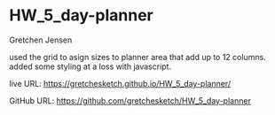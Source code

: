 # HW_5_day-planner
Gretchen Jensen

used the grid to asign sizes to planner area that add up to 12 columns.
added some styling at a loss with javascript.

live URL: https://gretchesketch.github.io/HW_5_day-planner/

GitHub URL: https://github.com/gretchesketch/HW_5_day-planner